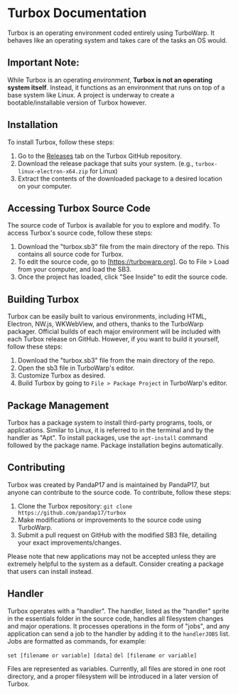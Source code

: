 # Turbox Documentation

Turbox is an operating environment coded entirely using TurboWarp. It behaves like an operating system and takes care of the tasks an OS would.

## Important Note:

While Turbox is an operating *environment*, **Turbox is not an operating system itself**. Instead, it functions as an environment that runs on top of a base system like Linux. A project is underway to create a bootable/installable version of Turbox however.

## Installation

To install Turbox, follow these steps:

1. Go to the [Releases](https://github.com/pandap17/turbox/releases) tab on the Turbox GitHub repository.
2. Download the release package that suits your system. (e.g., `turbox-linux-electron-x64.zip` for Linux)
3. Extract the contents of the downloaded package to a desired location on your computer.

## Accessing Turbox Source Code

The source code of Turbox is available for you to explore and modify. To access Turbox's source code, follow these steps:

1. Download the "turbox.sb3" file from the main directory of the repo. This contains all source code for Turbox.
2. To edit the source code, go to [https://turbowarp.org]. Go to File > Load from your computer, and load the SB3.
3. Once the project has loaded, click "See Inside" to edit the source code.

## Building Turbox

Turbox can be easily built to various environments, including HTML, Electron, NW.js, WKWebView, and others, thanks to the TurboWarp packager. Official builds of each major environment will be included with each Turbox release on GitHub. However, if you want to build it yourself, follow these steps:

1. Download the "turbox.sb3" file from the main directory of the repo.
2. Open the sb3 file in TurboWarp's editor.
3. Customize Turbox as desired.
4. Build Turbox by going to `File > Package Project` in TurboWarp's editor.

## Package Management

Turbox has a package system to install third-party programs, tools, or applications. Similar to Linux, it is referred to in the terminal and by the handler as "Apt". To install packages, use the `apt-install` command followed by the package name. Package installation begins automatically.

## Contributing

Turbox was created by PandaP17 and is maintained by PandaP17, but anyone can contribute to the source code. To contribute, follow these steps:

1. Clone the Turbox repository: `git clone https://github.com/pandap17/turbox`
2. Make modifications or improvements to the source code using TurboWarp.
3. Submit a pull request on GitHub with the modified SB3 file, detailing your exact improvements/changes.

Please note that new applications may not be accepted unless they are extremely helpful to the system as a default. Consider creating a package that users can install instead.

## Handler

Turbox operates with a "handler". The handler, listed as the "handler" sprite in the essentials folder in the source code, handles all filesystem changes and major operations. It processes operations in the form of "jobs", and any application can send a job to the handler by adding it to the `handlerJOBS` list. Jobs are formatted as commands, for example:

`set [filename or variable] [data]`
`del [filename or variable]`


Files are represented as variables. Currently, all files are stored in one root directory, and a proper filesystem will be introduced in a later version of Turbox.
